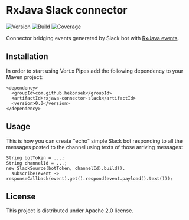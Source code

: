 # RxJava Slack connector

[![Version](https://img.shields.io/badge/RxJava%20Connector%20Slack-0.0-blue.svg)](https://github.com/hekonsek/rxjava-connector-slack/releases)
[![Build](https://api.travis-ci.org/hekonsek/rxjava-connector-slack.svg)](https://travis-ci.org/hekonsek/rxjava-connector-slack)
[![Coverage](https://sonarcloud.io/api/badges/measure?key=com.github.hekonsek%3Arxjava-connector-slack&metric=coverage)](https://sonarcloud.io/component_measures?id=com.github.hekonsek%3Arxjava-connector-slack&metric=coverage)

Connector bridging events generated by Slack bot with [RxJava events](https://github.com/hekonsek/rxjava-event).

## Installation

In order to start using Vert.x Pipes add the following dependency to your Maven project:

    <dependency>
      <groupId>com.github.hekonsek</groupId>
      <artifactId>rxjava-connector-slack</artifactId>
      <version>0.0</version>
    </dependency>

## Usage

This is how you can create "echo" simple Slack bot responding to all the messages posted to the channel using 
texts of those arriving messages:

```
String botToken = ...;
String channelId = ...;
new SlackSource(botToken, channelId).build().
  subscribe(event -> responseCallback(event).get().respond(event.payload().text()));
```

## License

This project is distributed under Apache 2.0 license.